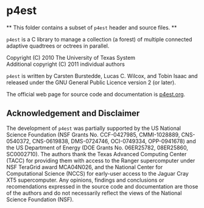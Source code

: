 # p4est

** This folder contains a subset of `p4est` header and source files. **

`p4est` is a C library to manage a collection (a forest) of multiple
connected adaptive quadtrees or octrees in parallel.

Copyright (C) 2010 The University of Texas System  
Additional copyright (C) 2011 individual authors

`p4est` is written by Carsten Burstedde, Lucas C. Wilcox, and Tobin Isaac
and released under the GNU General Public Licence version 2 (or later).

The official web page for source code and documentation is
[p4est.org](https://www.p4est.org/).

## Acknowledgement and Disclaimer

The development of `p4est` was partially supported by the US National Science
Foundation (NSF Grants No. CCF-0427985, CMMI-1028889, CNS-0540372, CNS-0619838,
DMS-0724746, OCI-0749334, OPP-0941678) and the US Department of Energy (DOE
Grants No. 06ER25782, 08ER25860, SC0002710).
The authors thank the Texas Advanced
Computing Center (TACC) for providing them with access to the Ranger
supercomputer under NSF TeraGrid award MCA04N026, and the National Center for
Computational Science (NCCS) for early-user access to the Jaguar Cray XT5
supercomputer.  Any opinions, findings and conclusions or recomendations
expressed in the source code and documentation are those of the authors and do
not necessarily reflect the views of the National Science Foundation (NSF).
